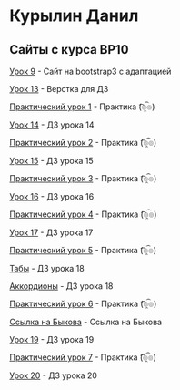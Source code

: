 # Курылин Данил
## Сайты с курса ВР10

[Урок 9](danilkurylin.github.io/lesson_12/index.html "Сайт на bootstrap3") - Сайт на bootstrap3 с адаптацией


[Урок 13](danilkurylin.github.io/lesson_13/index.html "Сайт для ДЗ") - Верстка для ДЗ


[Практический урок 1](danilkurylin.github.io/practic_1/index.html "Практика 1") - Практика (͡๏̯͡๏)


[Урок 14](danilkurylin.github.io/lesson_14/index.html "ДЗ") - ДЗ урока 14


[Практический урок 2](danilkurylin.github.io/practic_2/index.html "Практика 2") - Практика (͡๏̯͡๏)


[Урок 15](danilkurylin.github.io/lesson_15/index.html "ДЗ") - ДЗ урока 15


[Практический урок 3](danilkurylin.github.io/practic_3/src/index.html "Практика 3") - Практика (͡๏̯͡๏)


[Урок 16](danilkurylin.github.io/lesson_16/index.html "ДЗ") - ДЗ урока 16


[Практический урок 4](danilkurylin.github.io/practic_4/index.html "Практика 4") - Практика (͡๏̯͡๏)


[Урок 17](danilkurylin.github.io/lesson_17/index.html "ДЗ") - ДЗ урока 17


[Практический урок 5](danilkurylin.github.io/practic_5/index.html "Практика 5") - Практика (͡๏̯͡๏)


[Табы](danilkurylin.github.io/lesson_18_tab/index.html "ДЗ") - ДЗ урока 18


[Аккордионы](danilkurylin.github.io/lesson_18_collapse/index.html "ДЗ") - ДЗ урока 18


[Практический урок 6](danilkurylin.github.io/practic_6/index.html "Практика 6") - Практика (͡๏̯͡๏)


[Ссылка на Быкова](danilkurylin.github.io/Bukov/index.html "Художники") - Ссылка на Быкова


[Урок 19](danilkurylin.github.io/lesson_19/index.html "ДЗ") - ДЗ урока 19


[Практический урок 7](danilkurylin.github.io/practic_7/index.html "Практика 7") - Практика (͡๏̯͡๏)


[Урок 20](danilkurylin.github.io/lesson_20/index.html "ДЗ") - ДЗ урока 20